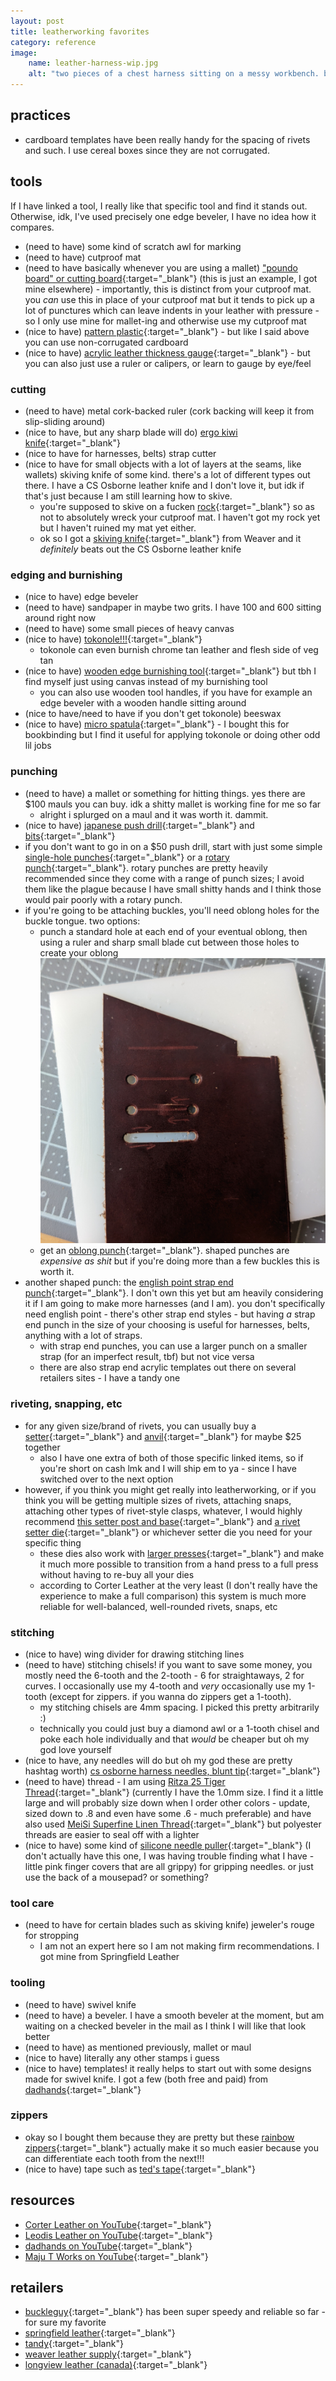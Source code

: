 ```yaml
---
layout: post
title: leatherworking favorites
category: reference
image: 
    name: leather-harness-wip.jpg
    alt: "two pieces of a chest harness sitting on a messy workbench. both pieces are about 8 inches long total and consist of two large o-rings joined by a dark teal leather strap. the o rings and rivets are matte black."
---
```


## practices

- cardboard templates have been really handy for the spacing of rivets and such. I use cereal boxes since they are not corrugated.

## tools

If I have linked a tool, I really like that specific tool and find it stands out. Otherwise, idk, I've used precisely one edge beveler, I have no idea how it compares.

- (need to have) some kind of scratch awl for marking
- (need to have) cutproof mat
- (need to have basically whenever you are using a mallet) ["poundo board" or cutting board](https://www.buckleguy.com/cutting-board-multiple-sizes/){:target="_blank"} (this is just an example, I got mine elsewhere) - importantly, this is distinct from your cutproof mat. you *can* use this in place of your cutproof mat but it tends to pick up a lot of punctures which can leave indents in your leather with pressure - so I only use mine for mallet-ing and otherwise use my cutproof mat
- (nice to have) [pattern plastic](https://www.weaverleathersupply.com/products/pattern-sheet-24-x-45){:target="_blank"} - but like I said above you can use non-corrugated cardboard
- (nice to have) [acrylic leather thickness gauge](https://www.buckleguy.com/bg-acrylic-tool-leather-thickness-gauge/){:target="_blank"} - but you can also just use a ruler or calipers, or learn to gauge by eye/feel

### cutting

- (need to have) metal cork-backed ruler (cork backing will keep it from slip-sliding around)
- (nice to have, but any sharp blade will do) [ergo kiwi knife](https://www.buckleguy.com/ergo-kiwi-knife-2-0/){:target="_blank"}
- (nice to have for harnesses, belts) strap cutter
- (nice to have for small objects with a lot of layers at the seams, like wallets) skiving knife of some kind. there's a lot of different types out there. I have a CS Osborne leather knife and I don't love it, but idk if that's just because I am still learning how to skive.
    - you're supposed to skive on a fucken [rock](https://www.weaverleathersupply.com/products/marble-tooling-slab){:target="_blank"} so as not to absolutely wreck your cutproof mat. I haven't got my rock yet but I haven't ruined my mat yet either.
    - ok so I got a [skiving knife](https://www.weaverleathersupply.com/products/flat-leather-knife){:target="_blank"} from Weaver and it *definitely* beats out the CS Osborne leather knife

### edging and burnishing

- (nice to have) edge beveler
- (need to have) sandpaper in maybe two grits. I have 100 and 600 sitting around right now
- (need to have) some small pieces of heavy canvas
- (nice to have) [tokonole!!!](https://www.buckleguy.com/seiwa-tokonole-leather-burnishing-gum-multiple-sizes-colors/){:target="_blank"}
    - tokonole can even burnish chrome tan leather and flesh side of veg tan
- (nice to have) [wooden edge burnishing tool](https://www.buckleguy.com/leather-edge-slicker-burnishing-tool-beech-wood/){:target="_blank"} but tbh I find myself just using canvas instead of my burnishing tool
    - you can also use wooden tool handles, if you have for example an edge beveler with a wooden handle sitting around
- (nice to have/need to have if you don't get tokonole) beeswax
- (nice to have) [micro spatula](https://www.dickblick.com/items/lineco-micro-spatula-flat/){:target="_blank"} - I bought this for bookbinding but I find it useful for applying tokonole or doing other odd lil jobs

### punching

- (need to have) a mallet or something for hitting things. yes there are $100 mauls you can buy. idk a shitty mallet is working fine for me so far
    - alright i splurged on a maul and it was worth it. dammit.
- (nice to have) [japanese push drill](https://www.talasonline.com/Japanese-Push-Drill){:target="_blank"} and [bits](https://www.talasonline.com/Japanese-Push-Drill-Replacement-Bits){:target="_blank"}
- if you don't want to go in on a $50 push drill, start with just some simple [single-hole punches](https://www.buckleguy.com/245-belt-punch-multiple-sizes/){:target="_blank"} or a [rotary punch](https://www.buckleguy.com/223-revolving-punch/){:target="_blank"}. rotary punches are pretty heavily recommended since they come with a range of punch sizes; I avoid them like the plague because I have small shitty hands and I think those would pair poorly with a rotary punch.
- if you're going to be attaching buckles, you'll need oblong holes for the buckle tongue. two options:
    - punch a standard hole at each end of your eventual oblong, then using a ruler and sharp small blade cut between those holes to create your oblong
![A small piece of leather showing the steps to creating an oblong hole. First there is just a straight 1-inch line drawn by scratch awl. Holes are punched at both ends of that line. Two cuts are made coming from the right-side hole inwards (shown by arrows), about halfway. Similar cuts are then made from the left-hand hole inwards to meet them.](assets/img/oblong-punch-alternative.jpg)
    - get an [oblong punch](https://www.buckleguy.com/151-bag-punch-multiple-sizes/){:target="_blank"}. shaped punches are *expensive as shit* but if you're doing more than a few buckles this is worth it.
- another shaped punch: the [english point strap end punch](https://www.buckleguy.com/0150-strap-end-punch-english-point-multiple-sizes-1/){:target="_blank"}. I don't own this yet but am heavily considering it if I am going to make more harnesses (and I am). you don't specifically need english point - there's other strap end styles - but having *a* strap end punch in the size of your choosing is useful for harnesses, belts, anything with a lot of straps.
    - with strap end punches, you can use a larger punch on a smaller strap (for an imperfect result, tbf) but not vice versa
    - there are also strap end acrylic templates out there on several retailers sites - I have a tandy one

### riveting, snapping, etc

- for any given size/brand of rivets, you can usually buy a [setter](https://www.buckleguy.com/bg-rivet-setter-9-2mm-concave-end/){:target="_blank"} and [anvil](https://www.buckleguy.com/bg-rivet-setter-base-for-9-2-11-13mm-cap-rivets/){:target="_blank"} for maybe $25 together
    - also I have one extra of both of those specific linked items, so if you're short on cash lmk and I will ship em to ya - since I have switched over to the next option
- however, if you think you might get really into leatherworking, or if you think you will be getting multiple sizes of rivets, attaching snaps, attaching other types of rivet-style clasps, whatever, I would highly recommend [this setter post and base](https://www.buckleguy.com/bg-setter-post-base-for-screw-in-dies/){:target="_blank"} and [a rivet setter die](https://www.buckleguy.com/bg-rivet-setter-die-multiple-sizes-requires-hand-tool-post-base-or-bg-hand-press/){:target="_blank"} or whichever setter die you need for your specific thing
    - these dies also work with [larger presses](https://www.buckleguy.com/bg-180-convertible-hand-or-foot-press/){:target="_blank"} and make it much more possible to transition from a hand press to a full press without having to re-buy all your dies
    - according to Corter Leather at the very least (I don't really have the experience to make a full comparison) this system is much more reliable for well-balanced, well-rounded rivets, snaps, etc

### stitching

- (nice to have) wing divider for drawing stitching lines
- (need to have) stitching chisels! if you want to save some money, you mostly need the 6-tooth and the 2-tooth - 6 for straightaways, 2 for curves. I occasionally use my 4-tooth and *very* occasionally use my 1-tooth (except for zippers. if you wanna do zippers get a 1-tooth).
    - my stitching chisels are 4mm spacing. I picked this pretty arbitrarily :)
    - technically you could just buy a diamond awl or a 1-tooth chisel and poke each hole individually and that *would* be cheaper but oh my god love yourself
- (nice to have, any needles will do but oh my god these are pretty hashtag worth) [cs osborne harness needles, blunt tip](https://www.buckleguy.com/517-harness-needles-for-hand-sewing-blunt-tip-5-needles/){:target="_blank"}
- (need to have) thread - I am using [Ritza 25 Tiger Thread](https://www.buckleguy.com/ritza-25-tiger-thread/){:target="_blank"} (currently I have the 1.0mm size. I find it a little large and will probably size down when I order other colors - update, sized down to .8 and even have some .6 - much preferable) and have also used [MeiSi Superfine Linen Thread](https://threadsofmeisi.com/collections/meisi-superfine-linen-threads){:target="_blank"} but polyester threads are easier to seal off with a lighter
- (nice to have) some kind of [silicone needle puller](https://www.joann.com/needle-pullers-3-pkg/3500295.html){:target="_blank"} (I don't actually have this one, I was having trouble finding what I have - little pink finger covers that are all grippy) for gripping needles. or just use the back of a mousepad? or something?

### tool care

- (need to have for certain blades such as skiving knife) jeweler's rouge for stropping
    - I am not an expert here so I am not making firm recommendations. I got mine from Springfield Leather

### tooling

- (need to have) swivel knife
- (need to have) a beveler. I have a smooth beveler at the moment, but am waiting on a checked beveler in the mail as I think I will like that look better
- (need to have) as mentioned previously, mallet or maul
- (nice to have) literally any other stamps i guess
- (nice to have) templates! it really helps to start out with some designs made for swivel knife. I got a few (both free and paid) from [dadhands](https://www.dadhands.ca/){:target="_blank"}

### zippers

- okay so I bought them because they are pretty but these [rainbow zippers](https://www.buckleguy.com/riri-zipper-continuous-chain-combi-eloxal-teeth-elox/){:target="_blank"} actually make it so much easier because you can differentiate each tooth from the next!!!
- (nice to have) tape such as [ted's tape](https://www.buckleguy.com/double-sided-tape/){:target="_blank"}

## resources

- [Corter Leather on YouTube](https://www.youtube.com/@Corter){:target="_blank"}
- [Leodis Leather on YouTube](https://www.youtube.com/@Leodis.Leather){:target="_blank"}
- [dadhands on YouTube](https://www.youtube.com/@dadhands){:target="_blank"}
- [Maju T Works on YouTube](https://www.youtube.com/@majutworks){:target="_blank"}

## retailers

- [buckleguy](https://www.buckleguy.com/){:target="_blank"} has been super speedy and reliable so far - for sure my favorite
- [springfield leather](https://www.springfieldleather.com/){:target="_blank"}
- [tandy](https://tandyleather.com/){:target="_blank"}
- [weaver leather supply](https://www.weaverleathersupply.com/){:target="_blank"}
- [longview leather (canada)](https://www.longviewleather.com/){:target="_blank"}
